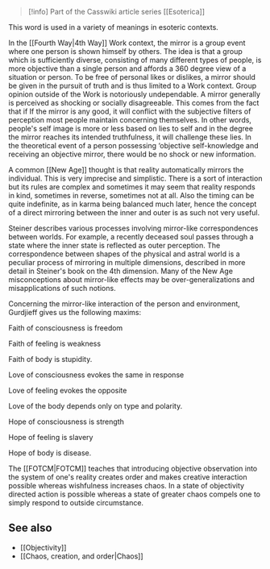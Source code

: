
> [!info] Part of the Casswiki article series [[Esoterica]]

This word is used in a variety of meanings in esoteric contexts.

In the [[Fourth Way|4th Way]] Work context, the mirror is a group event where one person is shown himself by others. The idea is that a group which is sufficiently diverse, consisting of many different types of people, is more objective than a single person and affords a 360 degree view of a situation or person. To be free of personal likes or dislikes, a mirror should be given in the pursuit of truth and is thus limited to a Work context. Group opinion outside of the Work is notoriously undependable. A mirror generally is perceived as shocking or socially disagreeable. This comes from the fact that if If the mirror is any good, it will conflict with the subjective filters of perception most people maintain concerning themselves. In other words, people's self image is more or less based on lies to self and in the degree the mirror reaches its intended truthfulness, it will challenge these lies. In the theoretical event of a person possessing ‘objective self-knowledge and receiving an objective mirror, there would be no shock or new information.

A common [[New Age]] thought is that reality automatically mirrors the individual. This is very imprecise and simplistic. There is a sort of interaction but its rules are complex and sometimes it may seem that reality responds in kind, sometimes in reverse, sometimes not at all. Also the timing can be quite indefinite, as in karma being balanced much later, hence the concept of a direct mirroring between the inner and outer is as such not very useful.

Steiner describes various processes involving mirror-like correspondences between worlds. For example, a recently deceased soul passes through a state where the inner state is reflected as outer perception. The correspondence between shapes of the physical and astral world is a peculiar process of mirroring in multiple dimensions, described in more detail in Steiner's book on the 4th dimension. Many of the New Age misconceptions about mirror-like effects may be over-generalizations and misapplications of such notions.

Concerning the mirror-like interaction of the person and environment, Gurdjieff gives us the following maxims:

Faith of consciousness is freedom

Faith of feeling is weakness

Faith of body is stupidity.

Love of consciousness evokes the same in response

Love of feeling evokes the opposite

Love of the body depends only on type and polarity.

Hope of consciousness is strength

Hope of feeling is slavery

Hope of body is disease.

The [[FOTCM|FOTCM]] teaches that introducing objective observation into the system of one's reality creates order and makes creative interaction possible whereas wishfulness increases chaos. In a state of objectivity directed action is possible whereas a state of greater chaos compels one to simply respond to outside circumstance.

See also
--------

*   [[Objectivity]]
*   [[Chaos, creation, and order|Chaos]]